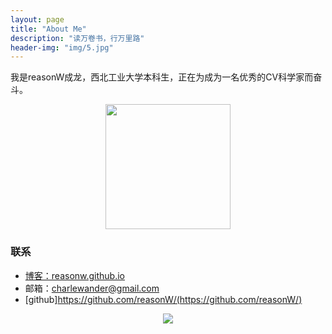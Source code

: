 ```yaml
---
layout: page
title: "About Me"
description: "读万卷书，行万里路"
header-img: "img/5.jpg"
---
```


我是reasonW成龙，西北工业大学本科生，正在为成为一名优秀的CV科学家而奋斗。

<center>
    <p><img src="https://github.com/reasonW/reasonW.github.io/blob/master/img/cnfeat.jpg?raw=true" align="center" width="200" height="200"></p>
</center>



### 联系

- [博客：reasonw.github.io](http://reasonw.github.io/)    
- 邮箱：charlewander@gmail.com  
- [github]https://github.com/reasonW/(https://github.com/reasonW/)


<center>
    <p><img src="http://dreamofbook.qiniudn.com/hacker.png" align="center"></p>
</center>






